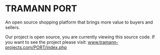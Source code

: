 # TRAMANN PORT
An open source shopping platform that brings more value to buyers and sellers.

Our project is open source, you are currently viewing this source code.
If you want to see the project please visit:
www.tramann-projects.com/PORT/index.php


